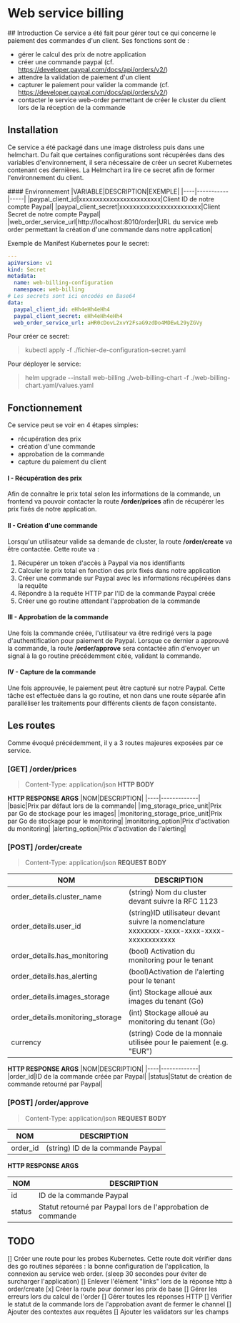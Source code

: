 # Web service billing
## Introduction
Ce service a été fait pour gérer tout ce qui concerne le paiement des commandes d'un client. Ses fonctions sont de :
- gérer le calcul des prix de notre application
- créer une commande paypal (cf. https://developer.paypal.com/docs/api/orders/v2/)
- attendre la validation de paiement d'un client
- capturer le paiement pour valider la commande (cf. https://developer.paypal.com/docs/api/orders/v2/)
- contacter le service web-order permettant de créer le cluster du client lors de la réception de la commande

## Installation
Ce service a été packagé dans une image distroless puis dans une helmchart. Du fait que certaines configurations sont récupérées dans des variables d'environnement, il sera nécessaire de créer un secret Kubernetes contenant ces dernières. La Helmchart ira lire ce secret afin de former l'environnement du client. 

#### Environnement
|VARIABLE|DESCRIPTION|EXEMPLE|
|----|-----------|-----|
|paypal_client_id|xxxxxxxxxxxxxxxxxxxxxxxx|Client ID de notre compte Paypal|
|paypal_client_secret|xxxxxxxxxxxxxxxxxxxxxxxx|Client Secret de notre compte Paypal|
|web_order_service_url|http://localhost:8010/order|URL du service web order permettant la création d'une commande dans notre application|

Exemple de Manifest Kubernetes pour le secret:

```yaml
---
apiVersion: v1
kind: Secret
metadata:
  name: web-billing-configuration
  namespace: web-billing
# Les secrets sont ici encodés en Base64
data:
  paypal_client_id: eHh4eHh4eHh4
  paypal_client_secret: eHh4eHh4eHh4
  web_order_service_url: aHR0cDovL2xvY2FsaG9zdDo4MDEwL29yZGVy
```

Pour créer ce secret: 

> kubectl apply -f ./fichier-de-configuration-secret.yaml

Pour déployer le service:

> helm upgrade --install web-billing ./web-billing-chart -f ./web-billing-chart.yaml/values.yaml


## Fonctionnement
Ce service peut se voir en 4 étapes simples:
- récupération des prix
- création d'une commande
- approbation de la commande
- capture du paiement du client


#### I - Récupération des prix
Afin de connaître le prix total selon les informations de la commande, un frontend va pouvoir contacter la route **/order/prices** afin de récupérer les prix fixés de notre application.

#### II - Création d'une commande
Lorsqu'un utilisateur valide sa demande de cluster, la route **/order/create** va être contactée. Cette route va :
1. Récupérer un token d'accès à Paypal via nos identifiants
2. Calculer le prix total en fonction des prix fixés dans notre application
3. Créer une commande sur Paypal avec les informations récupérées dans la requête
4. Répondre à la requête HTTP par l'ID de la commande Paypal créée
5. Créer une go routine attendant l'approbation de la commande

#### III - Approbation de la commande
Une fois la commande créée, l'utilisateur va être redirigé vers la page d'authentification pour paiement de Paypal. Lorsque ce dernier a approuvé la commande, la route **/order/approve** sera contactée afin d'envoyer un signal à la go routine précédemment citée, validant la commande.  

#### IV - Capture de la commande
Une fois approuvée, le paiement peut être capturé sur notre Paypal. Cette tâche est effectuée dans la go routine, et non dans une route séparée afin paralléliser les traitements pour différents clients de façon consistante.

## Les routes
Comme évoqué précédemment, il y a 3 routes majeures exposées par ce service. 

### [GET] /order/prices
> Content-Type: application/json 
**HTTP BODY**

**HTTP RESPONSE ARGS**
|NOM|DESCRIPTION|
|----|-------------|
|basic|Prix par défaut lors de la commande|
|img_storage_price_unit|Prix par Go de stockage pour les images|
|monitoring_storage_price_unit|Prix par Go de stockage pour le monitoring|
|monitoring_option|Prix d'activation du monitoring|
|alerting_option|Prix d'activation de l'alerting|


### [POST] /order/create
> Content-Type: application/json
**REQUEST BODY**

|NOM|DESCRIPTION|
|------|-------------|
|order_details.cluster_name|(string) Nom du cluster devant suivre la RFC 1123|
|order_details.user_id|(string)ID utilisateur devant suivre la nomenclature xxxxxxxx-xxxx-xxxx-xxxx-xxxxxxxxxxxx|
|order_details.has_monitoring|(bool) Activation du monitoring pour le tenant|
|order_details.has_alerting|(bool)Activation de l'alerting pour le tenant|
|order_details.images_storage|(int) Stockage alloué aux images du tenant (Go)|
|order_details.monitoring_storage|(int) Stockage alloué au monitoring du tenant (Go)|
|currency|(string) Code de la monnaie utilisée pour le paiement (e.g. "EUR")|

**HTTP RESPONSE ARGS**
|NOM|DESCRIPTION|
|----|-------------|
|order_id|ID de la commande créée par Paypal|
|status|Statut de création de commande retourné par Paypal|

### [POST] /order/approve
> Content-Type: application/json
**REQUEST BODY**

|NOM|DESCRIPTION|
|------|-------------|
|order_id|(string) ID de la commande Paypal|

**HTTP RESPONSE ARGS**

|NOM|DESCRIPTION|
|----|-------------|
|id|ID de la commande Paypal|
|status|Statut retourné par Paypal lors de l'approbation de commande|


## TODO
[] Créer une route pour les probes Kubernetes. Cette route doit vérifier dans des go routines séparées : la bonne configuration de l'application, la connexion au service web order. (sleep 30 secondes pour éviter de surcharger l'application)
[] Enlever l'élément "links" lors de la réponse http à order/create
[x] Créer la route pour donner les prix de base
[] Gérer les erreurs lors du calcul de l'order
[] Gérer toutes les réponses HTTP 
[] Vérifier le statut de la commande lors de l'approbation avant de fermer le channel
[] Ajouter des contextes aux requêtes
[] Ajouter les validators sur les champs

